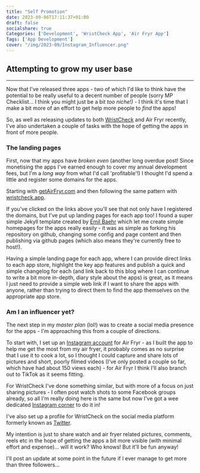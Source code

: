 ```yaml
---
title: "Self Promotion"
date: 2023-09-06T17:11:37+01:00
draft: false
socialshare: true
Categories: ['Development', 'WristCheck App', 'Air Fryr App']
Tags: ['App Development']
cover: "/img/2023-09/Instagram_Influencer.png"
---
```


## Attempting to grow my user base
---
Now that I've released three apps - two of which I'd like to think have the potential to be really useful to a decent number of people (sorry MP Checklist... I think you might just be a bit _too niche!)_ - I think it's time that I make a bit more of an effort to get help more people to _find_ the apps!

So, as well as releasing updates to both [WristCheck](/posts/wristcheck_v1.5_release_notes/) and Air Fryr recently, I've also undertaken a couple of tasks with the hope of getting the apps in front of more people.

### The landing pages

First, now that my apps have _broken even_ (another long overdue post! Since monetising the apps I've earned enough to cover my annual development fees, but I'm a _long way_ from what I'd call 'profitable'!) I thought I'd spend a little and register some domains for the apps.

Starting with [getAirFryr.com](https://www.getairfryr.com) and then following the same pattern with [wristcheck.app](https://www.wristcheck.app).

If you've clicked on the links above you'll see that not only have I registered the domains, but I've put up landing pages for each app too! I found a super simple Jekyll template created by [Emil Baehr](https://emilbaehr.com/) which let me create simple homepages for the apps really easily - it was as simple as forking his repository on github, changing some config and page content and then publishing via github pages (which also means they're currently free to host!).

Having a simple landing page for each app, where I can provide direct links to each app store, highlight the key app features and publish a quick and simple changelog for each (and link back to this blog where I can continue to write a bit more in-depth, diary style about the apps) is great, as it means I just need to provide a simple web link if I want to share the apps with anyone, rather than trying to direct them to find the app themselves on the appropriate app store.

### Am I an influencer yet?

The next step in my _master plan_ (lol!) was to create a social media presence for the apps - I'm approaching this from a couple of directions.

To start with, I set up an [Instagram account](https://www.instagram.com/getairfryr/) for Air Fryr - as I built the app to help me get the most from my air fryer, it probably comes as no surprise that I use it to cook a lot, so I thought I could capture and share lots of pictures and short, poorly filmed videos (I've only posted a couple so far, which have had about 150 views each) - for Air Fryr I think I'll also branch out to TikTok as it seems fitting.

For WristCheck I've done something similar, but with more of a focus on just sharing pictures - I often post watch shots to some Facebook groups already, so all I'm really doing here is the same but now I've got a wee dedicated [Instagram corner](https://www.instagram.com/wristcheck.app/) to do it in!

I've also set up a profile for WristCheck on the social media platform formerly known as [Twitter](https://twitter.com/WristcheckApp).

My intention is just to share watch and air fryer related pictures, comments, reels etc in the hope of getting the apps a bit more visible (with minimal effort and expense)... will it work? Who knows! But it'll be fun anyway!

I'll post an update at some point in the future if I ever manage to get more than three followers...
